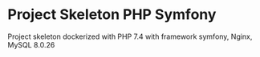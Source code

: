 # Project Skeleton PHP Symfony
Project skeleton dockerized with PHP 7.4 with framework symfony, Nginx, MySQL 8.0.26
